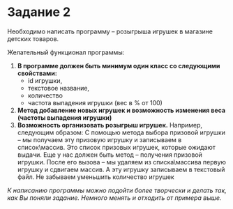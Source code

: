 # Задание 2

Необходимо написать программу – розыгрыша игрушек в магазине детских товаров.

Желательный функционал программы:
1. **В программе должен быть минимум один класс со следующими свойствами:**
   * id игрушки, 
   * текстовое название,
   * количество
   * частота выпадения игрушки (вес в % от 100)
2. **Метод добавление новых игрушек и возможность изменения веса (частоты выпадения игрушки)**
3. **Возможность организовать розыгрыш игрушек.**
Например, следующим образом:
С помощью метода выбора призовой игрушки – мы получаем эту призовую игрушку и записываем в список\массив.
Это список призовых игрушек, которые ожидают выдачи.
Еще у нас должен быть метод – получения призовой игрушки.
После его вызова – мы удаляем из списка\массива первую игрушку и сдвигаем массив. А эту игрушку записываем в текстовый файл.
Не забываем уменьшить количество игрушек

*К написанию программы можно подойти более творчески и делать так, как Вы поняли задание. Немного менять и отходить от примера выше.*


